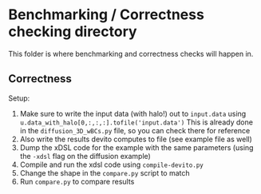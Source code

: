 # Benchmarking / Correctness checking directory

This folder is where benchmarking and correctness checks will happen in.

## Correctness

Setup:

 1. Make sure to write the input data (with halo!) out to `input.data` using `u.data_with_halo[0,:,:,:].tofile('input.data')`
    This is already done in the `diffusion_3D_wBCs.py` file, so you can check there for reference
 2. Also write the results devito computes to file (see example file as well)
 3. Dump the xDSL code for the example with the same parameters (using the `-xdsl` flag on the diffusion example)
 4. Compile and run the xdsl code using `compile-devito.py`
 5. Change the shape in the `compare.py` script to match
 6. Run `compare.py` to compare results

